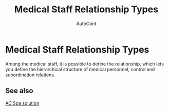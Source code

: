 ﻿---
    title: "Medical Staff Relationship Types"
    author: AutoCont
    ms.date: 04/30/2018
    ms.topic: article
    ms.prod: dynamics-nav-2017
    ms.contentlocale: en
    ms.lasthandoff: 04/30/2018
---

# Medical Staff Relationship Types

Among the medical staff, it is possible to define the relationship, which lets you define the hierarchical structure of medical personnel, control and subordination relations. 


## <a name="see-also"></a>See also
[AC Spa solution](ac-spa-solution.md)